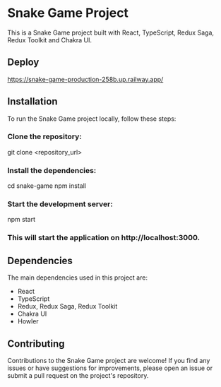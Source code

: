 # Snake Game Project
This is a Snake Game project built with React, TypeScript, Redux Saga, Redux Toolkit and Chakra UI.

## Deploy
https://snake-game-production-258b.up.railway.app/

## Installation
To run the Snake Game project locally, follow these steps:

### Clone the repository:

git clone <repository_url>

### Install the dependencies:

cd snake-game
npm install

### Start the development server:

npm start

### This will start the application on http://localhost:3000.

## Dependencies
The main dependencies used in this project are:

- React
- TypeScript
- Redux, Redux Saga, Redux Toolkit
- Chakra UI
- Howler

## Contributing
Contributions to the Snake Game project are welcome! If you find any issues or have suggestions for improvements, please open an issue or submit a pull request on the project's repository.
